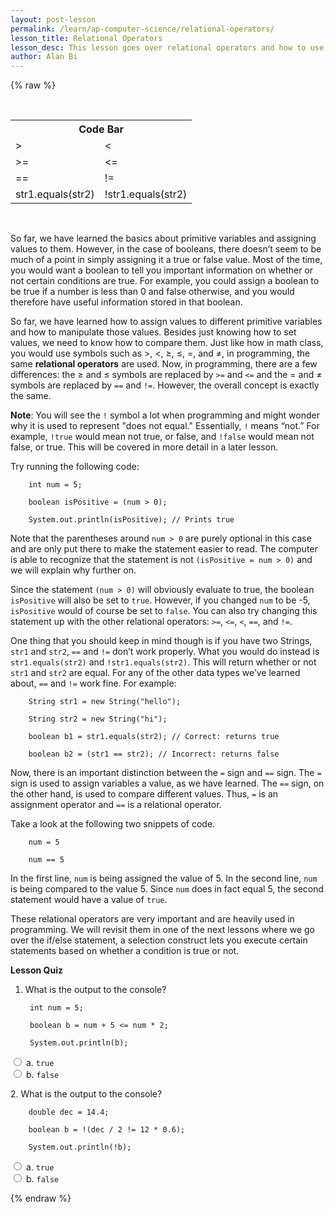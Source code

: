 ```yaml
---
layout: post-lesson
permalink: /learn/ap-computer-science/relational-operators/
lesson_title: Relational Operators
lesson_desc: This lesson goes over relational operators and how to use them to compare values. 
author: Alan Bi
---
```


<script src="/questions.js"></script>

{% raw %}

<br>
<table>
<tr>
<th colspan="2">Code Bar</th>
</tr>
<tr>
<td>></td>
<td><</td>
</tr>
<tr>
<td>>=</td>
<td><=</td>
</tr>
<tr>
<td>==</td>
<td>!=</td>
</tr>
<tr>
<td>str1.equals(str2)</td>
<td>!str1.equals(str2)</td>
</tr>
</table>
<br>

So far, we have learned the basics about primitive variables and assigning values to them. However, in the case of booleans, there doesn’t seem to be much of a point in simply assigning it a true or false value. Most of the time, you would want a boolean to tell you important information on whether or not certain conditions are true. For example, you could assign a boolean to be true if a number is less than 0 and false otherwise, and you would therefore have useful information stored in that boolean. 

So far, we have learned how to assign values to different primitive variables and how to manipulate those values. Besides just knowing how to set values, we need to know how to compare them. Just like how in math class, you would use symbols such as >, <, ≥, ≤, =, and ≠, in programming, the same **relational operators** are used. Now, in programming, there are a few differences: the ≥ and ≤ symbols are replaced by <code>>=</code> and <code><=</code> and the = and ≠ symbols are replaced by <code>==</code> and <code>!=</code>. However, the overall concept is exactly the same. 

**Note**: You will see the <code>!</code> symbol a lot when programming and might wonder why it is used to represent "does not equal." Essentially, <code>!</code> means “not.” For example, <code>!true</code> would mean not true, or false, and <code>!false</code> would mean not false, or true. This will be covered in more detail in a later lesson. 

Try running the following code: 

		int num = 5; 

		boolean isPositive = (num > 0); 

		System.out.println(isPositive); // Prints true

Note that the parentheses around <code>num > 0</code> are purely optional in this case and are only put there to make the statement easier to read. The computer is able to recognize that the statement is not <code>(isPositive = num > 0)</code> and we will explain why further on. 

Since the statement <code>(num > 0)</code> will obviously evaluate to true, the boolean <code>isPositive</code> will also be set to <code>true</code>. However, if you changed <code>num</code> to be -5, <code>isPositive</code> would of course be set to <code>false</code>. You can also try changing this statement up with the other relational operators: <code>>=</code>, <code><=</code>, <code><</code>, <code>==</code>, and <code>!=</code>. 

One thing that you should keep in mind though is if you have two Strings, <code>str1</code> and <code>str2</code>, <code>==</code> and <code>!=</code> don’t work properly. What you would do instead is <code>str1.equals(str2)</code> and <code>!str1.equals(str2)</code>. This will return whether or not <code>str1</code> and <code>str2</code> are equal. For any of the other data types we’ve learned about, <code>==</code> and <code>!=</code> work fine. For example: 

		String str1 = new String("hello");

		String str2 = new String("hi");

		boolean b1 = str1.equals(str2); // Correct: returns true

		boolean b2 = (str1 == str2); // Incorrect: returns false

Now, there is an important distinction between the <code>=</code> sign and <code>==</code> sign. The <code>=</code> sign is used to assign variables a value, as we have learned. The <code>==</code> sign, on the other hand, is used to compare different values. Thus, <code>=</code> is an assignment operator and <code>==</code> is a relational operator. 

Take a look at the following two snippets of code. 

		num = 5 

		num == 5

In the first line, <code>num</code> is being assigned the value of 5. In the second line, <code>num</code> is being compared to the value 5. Since <code>num</code> does in fact equal 5, the second statement would have a value of <code>true</code>. 

These relational operators are very important and are heavily used in programming. We will revisit them in one of the next lessons where we go over the if/else statement, a selection construct lets you execute certain statements based on whether a condition is true or not. 

**Lesson Quiz**

1. What is the output to the console?

		int num = 5;

		boolean b = num + 5 <= num * 2;

		System.out.println(b);

<form>
	<div>
		<input type="radio" value="a" name="cc" onchange="check(this, 'a')">
		a. <code>true</code>
	</div>
	<div>
		<input type="radio" value="b" name="cc" onchange="check(this, 'a')">
		b. <code>false</code>
	</div>
</form>

<p>2. What is the output to the console?</p>

		double dec = 14.4;

		boolean b = !(dec / 2 != 12 * 0.6);

		System.out.println(!b);

<form>
	<div>
		<input type="radio" value="a" name="cc" onchange="check(this, 'b')">
		a. <code>true</code>
	</div>
	<div>
		<input type="radio" value="b" name="cc" onchange="check(this, 'b')">
		b. <code>false</code>
	</div>
</form>


{% endraw %}


